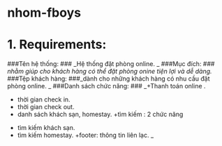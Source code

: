 # nhom-fboys

# 1. Requirements:
###Tên hệ thống: ### _Hệ thống đặt phòng online. _
###Mục đích: ### _nhằm giúp cho khách hàng có thể đặt phòng onine tiện lợi và dễ dàng._
###Tệp khách hàng: ###_dành cho những khách hàng có nhu cầu đặt phòng online. _
###Danh sách chức năng:  ###
_+Thanh toán online .
+ thời gian check in.
+  thời gian check out.
+ danh sách khách sạn, homestay.
+tìm kiếm : 2 chức năng
- tìm kiếm khách sạn.
- tìm kiếm homestay.
+footer: thông tin liên lạc. _

